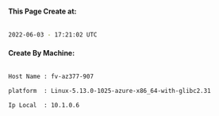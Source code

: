 
   
#### This Page Create at:

```bash

2022-06-03 - 17:21:02 UTC

```

#### Create By Machine:

```bash

Host Name : fv-az377-907

platform  : Linux-5.13.0-1025-azure-x86_64-with-glibc2.31

Ip Local  : 10.1.0.6

```

